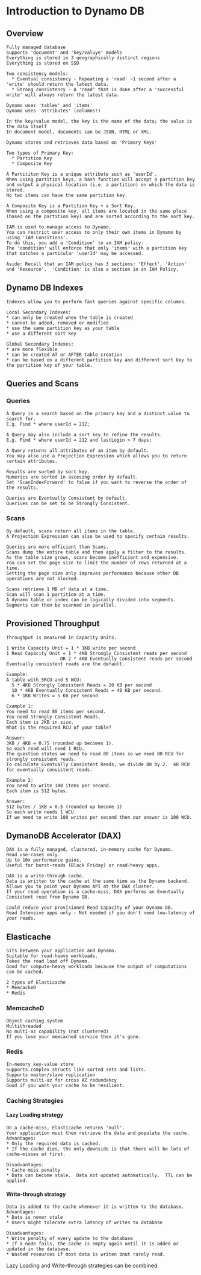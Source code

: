 
# Introduction to Dynamo DB

## Overview

    Fully managed database
    Supports 'document' and 'key/valuye' models
    Everything is stored in 3 geographically distinct regions
    Everything is stored on SSD
    
    Two consistency models:
      * Eventual consistency - Repeating a 'read' ~1 second after a 'write' should return the latest data.
      * Strong consistency - A 'read' that is done after a 'successful write' will always return the latest data.
      
    Dynamo uses 'tables' and 'items'
    Dynamo uses 'attributes' (columns!)
    
    In the key/value model, the key is the name of the data; the value is the data itself
    In document model, documents can be JSON, HTML or XML.
    
    Dynamo stores and retrieves data based on 'Primary Keys'
    
    Two types of Primary Key:
      * Partition Key
      * Composite Key
      
    A Partititon Key is a unique attribute such as 'userId'.
    When using partition keys, a hash function will accept a partition key and output a physical location (i.e. a partition) on which the data is stored.
    No two items can have the same partition key.
    
    A Composite Key is a Partition Key + a Sort Key.
    When using a composite key, all items are located in the same place (based on the partition key) and are sorted according to the sort key.
    
    IAM is used to manage access to Dynamo.
    You can restrict user access to only their own items in Dynamo by using 'IAM Consitions'.
    To do this, you add a 'Condition' to an IAM policy.
    The 'condition' will enforce that only 'items' with a partition key that matches a particular 'userId' may be accessed.
    
    Aside: Recall that an IAM policy has 3 sections: 'Effect', 'Action' and 'Resource'.  'Condition' is also a section in an IAM Policy.
    
    
## Dynamo DB Indexes
    Indexes allow you to perform fast queries against specific columns.
    
    Local Secondary Indexes:
    * can only be created when the table is created
    * cannot be added, removed or modified
    * use the same partition key as your table
    * use a different sort key
    
    Global Secondary Indexes:
    * are more flexible
    * can be created AT or AFTER table creation
    * can be based on a different partition key and different sort key to the partition key of your table.
    
## Queries and Scans
### Queries
    A Query is a search based on the primary key and a distinct value to search for.
    E.g. Find * where userId = 212;
   
    A Query may also include a sort key to refine the results.
    E.g. Find * where userId = 212 and lastLogin > 7 days;
    
    A Query returns all attributes of an item by default.
    You may also use a Projection Expression which allows you to return certain attributes. 
    
    Results are sorted by sort key.
    Numerics are sorted in ascesing order by default.
    Set 'ScanIndexForward' to false if you want to reverse the order of the results.
    
    Queries are Eventually Consistent by default.
    Queriues can be set to be Strongly Consistent.
    
### Scans
    By default, scans return all items in the table.
    A Projection Expression can also be used to specify certain results.
    
    Queries are more efficient than Scans.
    Scans dump the entire table and then apply a filter to the results.
    As the table size grows, scans become inefficient and expensive.
    You can set the page size to limit the number of rows returned at a time.
    Setting the page size only improves performance because other DB operations are not blocked.
    
    Scans retrieve 1 MB of data at a time.
    Scan will scan 1 partition at a time.
    A dynamo table or index can be logically divided into segments.  Segments can then be scanned in parallel.
    
## Provisioned Throughput
    Throughput is measured in Capacity Units.
    
    1 Write Capacity Unit = 1 * 1KB write per second
    1 Read Capacity Unit = 1 * 4KB Strongly Consistent reads per second
                        OR 2 * 4KB Eventually Consistent reads per second
    Eventually consistent reads are the default.
    
    Example:
    A table with 5RCU and 5 WCU:
      5 * 4KB Strongly Consistent Reads = 20 KB per second
      10 * 4KB Eventually Consistent Reads = 40 KB per second.
      6 * 1KB Writes = 5 KB per second
    
    Example 1:
    You need to read 80 items per second.
    You need Strongly Consistent Reads.
    Each item is 2KB in size.
    What is the required RCU of your table?
    
    Answer:
    3KB / 4KB = 0.75 (rounded up becomes 1).
    So each read will need 1 RCU.
    The question states we need to read 80 items so we need 80 RCU for strongly consistent reads.
    To calculate Eventually Consistent Reads, we divide 80 by 2.  40 RCU for eventually consistent reads.
    
    Example 2:
    You need to write 100 items per second.
    Each item is 512 bytes.
    
    Answer:
    512 bytes / 1KB = 0.5 (rounded up become 1)
    So each write needs 1 WCU.
    If we need to write 100 writes per second then our answer is 100 WCU.
    
 ## DymanoDB Accelerator (DAX)
    DAX is a fully managed, clustered, in-memory cache for Dynamo.
    Read use-cases only.
    Up to 10x performance gains.
    Useful for burst-reads (Black Friday) or read-heavy apps.
    
    DAX is a write-through cache.
    Data is written to the cache at the same time as the Dynamo backend.
    Allows you to point your Dynamo API at the DAX cluster.
    If your read operation is a cache-miss, DAX performs an Eventually Consistent read from Dynamo DB.
    
    Could reduce your provisioned Read Capacity of your Dynamo DB.
    Read Intensive apps only - Not needed if you don't need low-latency of your reads.
    
## Elasticache
    Sits between your application and Dynamo.
    Suitable for read-heavy workloads.
    Takes the read load off Dynamo.
    Good for compute-heavy workloads because the output of computations can be cached.
    
    2 types of Elasticache
    * MemcacheD
    * Redis
    
### MemcacheD
    Object caching system
    Multithreaded
    No multi-az capability (not clustered)
    If you lose your memcached service then it's gone.
    
### Redis
    In-memory key-value store
    Supports complex structs like sorted sets and lists.
    Supports master/slave replication
    Supports multi-az for cross AZ redundancy
    Good if you want your cache to be resilient.
    
### Caching Strategies
    
#### Lazy Loading strategy
    On a cache-miss, Elasticache returns 'null'.
    Your application must then retrieve the data and populate the cache.
    Advantages: 
    * Only the required data is cached.
    * If the cache dies, the only downside is that there will be lots of cache-misses at first.
    
    Disadvantages:
    * Cache miss penalty
    * Data can become stale.  Data not updated automatically.  TTL can be applied.
    
#### Write-through strategy
    Data is added to the cache whenever it is written to the database.
    Advantages:
    * Data is never stale
    * Users might tolerate extra latency of writes to database
    
    Disadvantages:
    * Write penalty of every update to the database
    * If a node fails, the cache is empty again until it is added or updated in the database.
    * Wasted resources if most data is writen bnut rarely read.

Lazy Loading and Write-through strategies can be combined.

    
    
    

